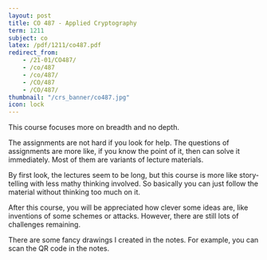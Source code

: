 ```yaml
---
layout: post
title: CO 487 - Applied Cryptography
term: 1211
subject: co
latex: /pdf/1211/co487.pdf
redirect_from:
    - /21-01/CO487/
    - /co/487
    - /co/487/
    - /CO/487
    - /CO/487/
thumbnail: "/crs_banner/co487.jpg"
icon: lock
---
```

This course focuses more on breadth and no depth.

The assignments are not hard if you look for help. The questions of assignments are more like, if you know the point of it, then can solve it immediately. Most of them are variants of lecture materials.

By first look, the lectures seem to be long, but this course is more like story-telling with less mathy thinking involved. So basically you can just follow the material without thinking too much on it.

After this course, you will be appreciated how clever some ideas are, like inventions of some schemes or attacks. However, there are still lots of challenges remaining.

There are some fancy drawings I created in the notes. For example, you can scan the QR code in the notes.
